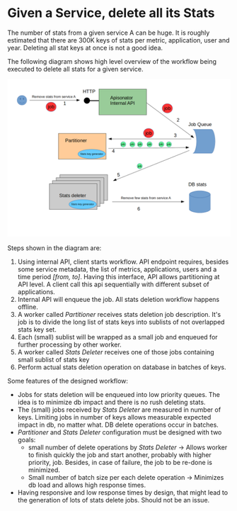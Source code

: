 # Given a Service, delete all its Stats

The number of stats from a given service A can be huge.
It is roughly estimated that there are 300K keys of stats per metric, application, user and year.
Deleting all stat keys at once is not a good idea.

The following diagram shows high level overview of the workflow being executed to delete all stats
for a given service.

![high level overview](assets/delete_stats.png)

Steps shown in the diagram are:

1. Using internal API, client starts workflow. API endpoint requires, besides some service metadata,
the list of metrics, applications, users and a time period *[from, to]*. Having this interface,
API allows partitioning at API level.
A client call this api sequentially with different subset of applications.
1. Internal API will enqueue the job. All stats deletion workflow happens offline.
1. A worker called *Partitioner* receives stats deletion job description.
It's job is to divide the long list of stats keys into sublists of not overlapped stats key set.
1. Each (small) sublist will be wrapped as a small job and enqueued for further processing by other worker.
1. A worker called *Stats Deleter* receives one of those jobs containing small sublist of stats key
1. Perform actual stats deletion operation on database in batches of keys.

Some features of the designed workflow:

* Jobs for stats deletion will be enqueued into low priority queues.
The idea is to minimize db impact and there is no rush deleting stats.
* The (small) jobs received by *Stats Deleter* are measured in number of keys.
Limiting jobs in number of keys allows measurable expected impact in db, no matter what.
DB delete operations occur in batches.
* *Partitioner* and *Stats Deleter* configuration must be designed with two goals:
  * small number of delete operations by *Stats Deleter* -> Allows worker to finish quickly the job
  and start another, probably with higher priority, job. Besides, in case of failure,
  the job to be re-done is minimized.
  * Small number of batch size per each delete operation -> Minimizes db load and allows high response times.
* Having responsive and low response times by design, that might lead to the generation of lots of stats delete jobs.
Should not be an issue.
